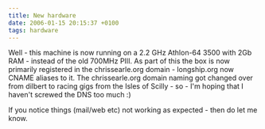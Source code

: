 ```yaml
---
title: New hardware
date: 2006-01-15 20:15:37 +0100
tags: hardware
---
```


Well - this machine is now running on a 2.2 GHz Athlon-64 3500 with 2Gb RAM - instead of the old 700MHz PIII. As part of this the box is now primarily registered in the chrissearle.org domain - longship.org now CNAME aliases to it. The chrissearle.org domain naming got changed over from dilbert to racing gigs from the Isles of Scilly - so - I'm hoping that I haven't screwed the DNS too much :)

If you notice things (mail/web etc) not working as expected - then do let me know.
